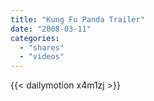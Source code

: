 ```yaml
---
title: "Kung Fu Panda Trailer"
date: "2008-03-11"
categories:
  - "shares"
  - "videos"
---
```


{{< dailymotion x4m1zj >}}
